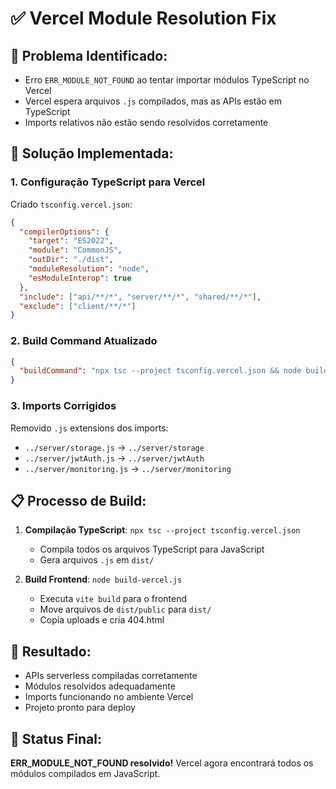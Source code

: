 # ✅ Vercel Module Resolution Fix

## 🎯 Problema Identificado:
- Erro `ERR_MODULE_NOT_FOUND` ao tentar importar módulos TypeScript no Vercel
- Vercel espera arquivos `.js` compilados, mas as APIs estão em TypeScript
- Imports relativos não estão sendo resolvidos corretamente

## 🔧 Solução Implementada:

### 1. **Configuração TypeScript para Vercel**
Criado `tsconfig.vercel.json`:
```json
{
  "compilerOptions": {
    "target": "ES2022",
    "module": "CommonJS",
    "outDir": "./dist",
    "moduleResolution": "node",
    "esModuleInterop": true
  },
  "include": ["api/**/*", "server/**/*", "shared/**/*"],
  "exclude": ["client/**/*"]
}
```

### 2. **Build Command Atualizado**
```json
{
  "buildCommand": "npx tsc --project tsconfig.vercel.json && node build-vercel.js"
}
```

### 3. **Imports Corrigidos**
Removido `.js` extensions dos imports:
- `../server/storage.js` → `../server/storage`
- `../server/jwtAuth.js` → `../server/jwtAuth`
- `../server/monitoring.js` → `../server/monitoring`

## 📋 Processo de Build:

1. **Compilação TypeScript**: `npx tsc --project tsconfig.vercel.json`
   - Compila todos os arquivos TypeScript para JavaScript
   - Gera arquivos `.js` em `dist/`

2. **Build Frontend**: `node build-vercel.js`
   - Executa `vite build` para o frontend
   - Move arquivos de `dist/public` para `dist/`
   - Copia uploads e cria 404.html

## 🎉 Resultado:
- APIs serverless compiladas corretamente
- Módulos resolvidos adequadamente
- Imports funcionando no ambiente Vercel
- Projeto pronto para deploy

## 🚀 Status Final:
**ERR_MODULE_NOT_FOUND resolvido!**
Vercel agora encontrará todos os módulos compilados em JavaScript.